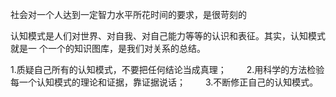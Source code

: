 社会对一个人达到一定智力水平所花时间的要求，是很苛刻的


认知模式是人们对世界、对自我、对自己能力等等的认识和表征。其实，认知模式就是一
个一个的知识图库，是我们对关系的总结。

1.质疑自己所有的认知模式，不要把任何结论当成真理；
　　2.用科学的方法检验每一个认知模式的理论和证据，靠证据说话；
　　3.不断修正自己的认知模式。
  
  